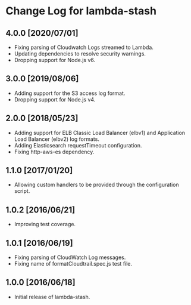 # Change Log for lambda-stash

## 4.0.0 [2020/07/01]

- Fixing parsing of Cloudwatch Logs streamed to Lambda.
- Updating dependencies to resolve security warnings.
- Dropping support for Node.js v6.

## 3.0.0 [2019/08/06]

- Adding support for the S3 access log format.
- Dropping support for Node.js v4.

## 2.0.0 [2018/05/23]

- Adding support for ELB Classic Load Balancer (elbv1) and Application Load
Balancer (elbv2) log formats.
- Adding Elasticsearch requestTimeout configuration.
- Fixing http-aws-es dependency.

## 1.1.0 [2017/01/20]

- Allowing custom handlers to be provided through the configuration script.

## 1.0.2 [2016/06/21]

- Improving test coverage.

## 1.0.1 [2016/06/19]

- Fixing parsing of CloudWatch Log messages.
- Fixing name of formatCloudtrail.spec.js test file.

## 1.0.0 [2016/06/18]

- Initial release of lambda-stash.
